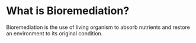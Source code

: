 # What is Bioremediation?
Bioremediation is the use of living organism to absorb nutrients and restore an environment to its original condition.

